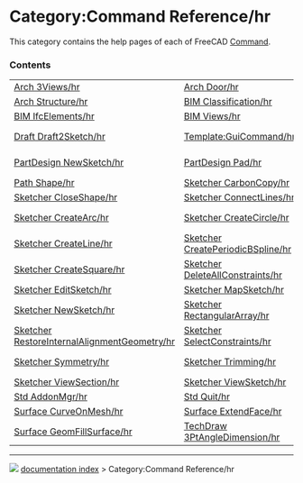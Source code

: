 # Category:Command Reference/hr
This category contains the help pages of each of FreeCAD [Command](Command.md).

### Contents

|     |     |     |
| --- | --- | --- |
| [Arch 3Views/hr](Arch_3Views/hr.md) | [Arch Door/hr](Arch_Door/hr.md) | [Arch Reference/hr](Arch_Reference/hr.md) |
| [Arch Structure/hr](Arch_Structure/hr.md) | [BIM Classification/hr](BIM_Classification/hr.md) | [BIM Copy/hr](BIM_Copy/hr.md) |
| [BIM IfcElements/hr](BIM_IfcElements/hr.md) | [BIM Views/hr](BIM_Views/hr.md) | [BIM Windows/hr](BIM_Windows/hr.md) |
| [Draft Draft2Sketch/hr](Draft_Draft2Sketch/hr.md) | [Template:GuiCommand/hr](Template_GuiCommand/hr.md) | [Part CrossSections/hr](Part_CrossSections/hr.md) |
| [PartDesign NewSketch/hr](PartDesign_NewSketch/hr.md) | [PartDesign Pad/hr](PartDesign_Pad/hr.md) | [PartDesign PolarPattern/hr](PartDesign_PolarPattern/hr.md) |
| [Path Shape/hr](Path_Shape/hr.md) | [Sketcher CarbonCopy/hr](Sketcher_CarbonCopy/hr.md) | [Sketcher Clone/hr](Sketcher_Clone/hr.md) |
| [Sketcher CloseShape/hr](Sketcher_CloseShape/hr.md) | [Sketcher ConnectLines/hr](Sketcher_ConnectLines/hr.md) | [Sketcher Copy/hr](Sketcher_Copy/hr.md) |
| [Sketcher CreateArc/hr](Sketcher_CreateArc/hr.md) | [Sketcher CreateCircle/hr](Sketcher_CreateCircle/hr.md) | [Sketcher CreateFillet/hr](Sketcher_CreateFillet/hr.md) |
| [Sketcher CreateLine/hr](Sketcher_CreateLine/hr.md) | [Sketcher CreatePeriodicBSpline/hr](Sketcher_CreatePeriodicBSpline/hr.md) | [Sketcher CreatePoint/hr](Sketcher_CreatePoint/hr.md) |
| [Sketcher CreateSquare/hr](Sketcher_CreateSquare/hr.md) | [Sketcher DeleteAllConstraints/hr](Sketcher_DeleteAllConstraints/hr.md) | [Sketcher DeleteAllGeometry/hr](Sketcher_DeleteAllGeometry/hr.md) |
| [Sketcher EditSketch/hr](Sketcher_EditSketch/hr.md) | [Sketcher MapSketch/hr](Sketcher_MapSketch/hr.md) | [Sketcher Move/hr](Sketcher_Move/hr.md) |
| [Sketcher NewSketch/hr](Sketcher_NewSketch/hr.md) | [Sketcher RectangularArray/hr](Sketcher_RectangularArray/hr.md) | [Sketcher ReorientSketch/hr](Sketcher_ReorientSketch/hr.md) |
| [Sketcher RestoreInternalAlignmentGeometry/hr](Sketcher_RestoreInternalAlignmentGeometry/hr.md) | [Sketcher SelectConstraints/hr](Sketcher_SelectConstraints/hr.md) | [Sketcher StopOperation/hr](Sketcher_StopOperation/hr.md) |
| [Sketcher Symmetry/hr](Sketcher_Symmetry/hr.md) | [Sketcher Trimming/hr](Sketcher_Trimming/hr.md) | [Sketcher ValidateSketch/hr](Sketcher_ValidateSketch/hr.md) |
| [Sketcher ViewSection/hr](Sketcher_ViewSection/hr.md) | [Sketcher ViewSketch/hr](Sketcher_ViewSketch/hr.md) | [Std About/hr](Std_About/hr.md) |
| [Std AddonMgr/hr](Std_AddonMgr/hr.md) | [Std Quit/hr](Std_Quit/hr.md) | [Std WhatsThis/hr](Std_WhatsThis/hr.md) |
| [Surface CurveOnMesh/hr](Surface_CurveOnMesh/hr.md) | [Surface ExtendFace/hr](Surface_ExtendFace/hr.md) | [Surface Filling/hr](Surface_Filling/hr.md) |
| [Surface GeomFillSurface/hr](Surface_GeomFillSurface/hr.md) | [TechDraw 3PtAngleDimension/hr](TechDraw_3PtAngleDimension/hr.md) |



---
![](images/Right_arrow.png) [documentation index](../README.md) > Category:Command Reference/hr
